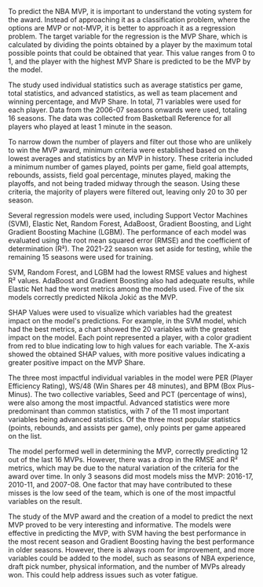 To predict the NBA MVP, it is important to understand the voting system for the award. Instead of approaching it as a classification problem, where the options are MVP or not-MVP, it is better to approach it as a regression problem. The target variable for the regression is the MVP Share, which is calculated by dividing the points obtained by a player by the maximum total possible points that could be obtained that year. This value ranges from 0 to 1, and the player with the highest MVP Share is predicted to be the MVP by the model.


The study used individual statistics such as average statistics per game, total statistics, and advanced statistics, as well as team placement and winning percentage, and MVP Share. In total, 71 variables were used for each player. Data from the 2006-07 seasons onwards were used, totaling 16 seasons. The data was collected from Basketball Reference for all players who played at least 1 minute in the season.

To narrow down the number of players and filter out those who are unlikely to win the MVP award, minimum criteria were established based on the lowest averages and statistics by an MVP in history. These criteria included a minimum number of games played, points per game, field goal attempts, rebounds, assists, field goal percentage, minutes played, making the playoffs, and not being traded midway through the season. Using these criteria, the majority of players were filtered out, leaving only 20 to 30 per season.

Several regression models were used, including Support Vector Machines (SVM), Elastic Net, Random Forest, AdaBoost, Gradient Boosting, and Light Gradient Boosting Machine (LGBM). The performance of each model was evaluated using the root mean squared error (RMSE) and the coefficient of determination (R²). The 2021-22 season was set aside for testing, while the remaining 15 seasons were used for training.

SVM, Random Forest, and LGBM had the lowest RMSE values and highest R² values. AdaBoost and Gradient Boosting also had adequate results, while Elastic Net had the worst metrics among the models used. Five of the six models correctly predicted Nikola Jokić as the MVP.

SHAP Values were used to visualize which variables had the greatest impact on the model's predictions. For example, in the SVM model, which had the best metrics, a chart showed the 20 variables with the greatest impact on the model. Each point represented a player, with a color gradient from red to blue indicating low to high values for each variable. The X-axis showed the obtained SHAP values, with more positive values indicating a greater positive impact on the MVP Share.

The three most impactful individual variables in the model were PER (Player Efficiency Rating), WS/48 (Win Shares per 48 minutes), and BPM (Box Plus-Minus). The two collective variables, Seed and PCT (percentage of wins), were also among the most impactful. Advanced statistics were more predominant than common statistics, with 7 of the 11 most important variables being advanced statistics. Of the three most popular statistics (points, rebounds, and assists per game), only points per game appeared on the list.

The model performed well in determining the MVP, correctly predicting 12 out of the last 16 MVPs. However, there was a drop in the RMSE and R² metrics, which may be due to the natural variation of the criteria for the award over time. In only 3 seasons did most models miss the MVP: 2016-17, 2010-11, and 2007-08. One factor that may have contributed to these misses is the low seed of the team, which is one of the most impactful variables on the result.

The study of the MVP award and the creation of a model to predict the next MVP proved to be very interesting and informative. The models were effective in predicting the MVP, with SVM having the best performance in the most recent season and Gradient Boosting having the best performance in older seasons. However, there is always room for improvement, and more variables could be added to the model, such as seasons of NBA experience, draft pick number, physical information, and the number of MVPs already won. This could help address issues such as voter fatigue.

